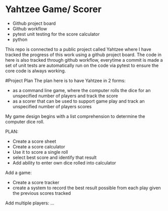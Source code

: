 # Yahtzee Game/ Scorer

- Github project board
- Github workflow
- pytest unit testing for the score calculator
- python

This repo is connected to a public project called Yahtzee where I have tracked the progress of this work using a github project board. The code in here is also tracked through github workflow, everytime a commit is made a set of unit tests are automatically run on the code via pytest to ensure the core code is always working.

#Project Plan
The plan here is to have Yahtzee in 2 forms:
- as a command line game, where the computer rolls the dice for an unspecified number of players and track the score
- as a scorer that can be used to support game play and track an unspecified number of players scores

My game design begins with a list comprehension to determine the computer dice roll.

PLAN:
- Create a score sheet
- Create a score calculator
- Use it to score a single roll
- select best score and identify that result
- Add ability to enter own dice rolled into calculator

Add a game:
- Create a score tracker
- create a system to record the best result possible from each play given the previous scores tracked

Add multiple players:
...
